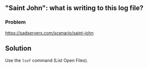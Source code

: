 ## "Saint John": what is writing to this log file?

### Problem

https://sadservers.com/scenario/saint-john

## Solution

Use the `lsof` command (List Open Files).
